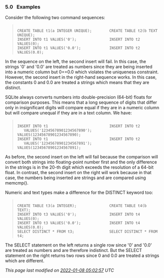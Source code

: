 ### 5\.0   Examples



Consider the following two command sequences:




> ```
> 
> CREATE TABLE t1(a INTEGER UNIQUE);        CREATE TABLE t2(b TEXT UNIQUE);
> INSERT INTO t1 VALUES('0');               INSERT INTO t2 VALUES(0);
> INSERT INTO t1 VALUES('0.0');             INSERT INTO t2 VALUES(0.0);
> 
> ```


In the sequence on the left, the second insert will fail. In this case,
the strings '0' and '0\.0' are treated as numbers since they are being 
inserted into a numeric column but 0\=\=0\.0 which violates the uniqueness
constraint. However, the second insert in the right\-hand sequence works. In
this case, the constants 0 and 0\.0 are treated a strings which means that
they are distinct.


SQLite always converts numbers into double\-precision (64\-bit) floats
for comparison purposes. This means that a long sequence of digits that
differ only in insignificant digits will compare equal if they
are in a numeric column but will compare unequal if they are in a text
column. We have:



> ```
> 
> INSERT INTO t1                            INSERT INTO t2
>    VALUES('12345678901234567890');           VALUES(12345678901234567890);
> INSERT INTO t1                            INSERT INTO t2
>    VALUES('12345678901234567891');           VALUES(12345678901234567891);
> 
> ```


As before, the second insert on the left will fail because the comparison
will convert both strings into floating\-point number first and the only
difference in the strings is in the 20\-th digit which exceeds the resolution
of a 64\-bit float. In contrast, the second insert on the right will work
because in that case, the numbers being inserted are strings and are
compared using memcmp().



Numeric and text types make a difference for the DISTINCT keyword too:




> ```
> 
> CREATE TABLE t3(a INTEGER);               CREATE TABLE t4(b TEXT);
> INSERT INTO t3 VALUES('0');               INSERT INTO t4 VALUES(0);
> INSERT INTO t3 VALUES('0.0');             INSERT INTO t4 VALUES(0.0);
> SELECT DISTINCT * FROM t3;                SELECT DISTINCT * FROM t4;
> 
> ```



The SELECT statement on the left returns a single row since '0' and '0\.0'
are treated as numbers and are therefore indistinct. But the SELECT 
statement on the right returns two rows since 0 and 0\.0 are treated
a strings which are different.


*This page last modified on [2022\-01\-08 05:02:57](https://sqlite.org/docsrc/honeypot) UTC* 


